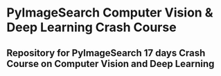 # PyImageSearch Computer Vision & Deep Learning Crash Course
Repository for PyImageSearch 17 days Crash Course on Computer Vision and Deep Learning
----
